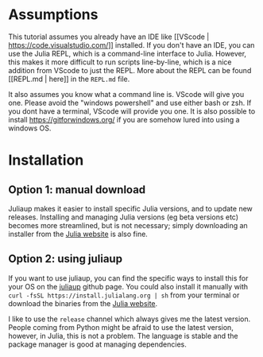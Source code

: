 # Assumptions
This tutorial assumes you already have an IDE like [[VScode | https://code.visualstudio.com/]] installed. If you don't have an IDE, you can use the Julia REPL, which is a command-line interface to Julia. However, this makes it more difficult to run scripts line-by-line, which is a nice addition from VScode to just the REPL. More about the REPL can be found [[REPL.md | here]] in the `REPL.md` file.

It also assumes you know what a command line is. VScode will give you one. Please avoid the "windows powershell" and use either bash or zsh. If you dont have a terminal, VScode will provide you one. It is also possible to install https://gitforwindows.org/ if you are somehow lured into using a windows OS.

# Installation
## Option 1: manual download
Juliaup makes it easier to install specific Julia versions, and to update new releases. Installing and managing Julia versions (eg beta versions etc) becomes more streamlined, but is not necessary; simply downloading an installer from the [Julia website](https://julialang.org/downloads/) is also fine.

## Option 2: using juliaup
If you want to use juliaup, you can find the specific ways to install this for your OS on the [juliaup](https://github.com/JuliaLang/juliaup) github page. You could also install it manually with `curl -fsSL https://install.julialang.org | sh` from your terminal or download the binaries from the [Julia website](https://julialang.org/downloads/).

I like to use the `release` channel which always gives me the latest version. People coming from Python might be afraid to use the latest version, however, in Julia, this is not a problem. The language is stable and the package manager is good at managing dependencies.
